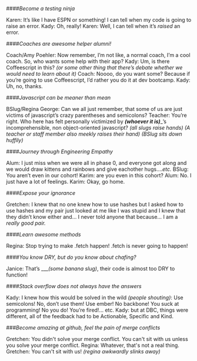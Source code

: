 <!-- Potential script for a Banana Slugs intro video mean girls parody  -->

####*Become a testing ninja*

Karen:  It’s like I have ESPN or something!  I can tell when my code is going to raise an error.
Kady: Oh, really!
Karen:  Well, I can tell when it’s *raised* an error.


####*Coaches are awesome helper alumni!*

Coach/Amy Poehler: Now remember, I’m not like, a normal coach, I’m a cool coach.  So, who wants some help with their app?
Kady:  Um, is there Coffeescript in this? *(or some other thing that there’s debate whether we would need to learn about it)*
Coach: Noooo, do you want some?  Because if you’re going to use Coffeescript, I’d rather you do it at dev bootcamp.
Kady: Uh, no, thanks.


####*Javascript can be meaner than mean*

BSlug/Regina George: Can we all just remember, that some of us are just victims of javascript’s crazy parentheses and semicolons?
Teacher: You’re right.  Who here has felt personally victimized by __*(whoever it is)*___’s incomprehensible, non object-oriented javascript?
*(all slugs raise hands)*
*(A teacher or staff member also meekly raises their hand)*
*(BSlug sits down huffily)*


####*Journey through Engineering Empathy*

Alum: I just miss when we were all in phase 0, and everyone got along and we would draw kittens and rainbows and give eachother hugs….*etc.*
BSlug: You aren’t even in our cohort!
Karim: are you even in this cohort?
Alum: No. I just have a lot of feelings.
Karim: Okay, go home.


####*Expose your ignorance*

Gretchen: I knew that no one knew how to use hashes but I asked how to use hashes and my pair just looked at me like I was stupid and I knew that they didn’t know either and… I never told anyone that because… I am a *really good pair.*

####*Learn awesome methods*

Regina: Stop trying to make .fetch happen!  .fetch is never going to happen!

####*You know DRY, but do you know about chafing?*

Janice:  That’s ____*(some banana slug)*_, their code is almost too DRY to function!

####*Stack overflow does not always have the answers*

Kady:  I knew how this would be solved in the wild
*(people shouting)*:  Use semicolons!  No, don’t use them!  Use ember!  No backbone!  You suck at programming!  No you do!  You’re fired!… etc.
Kady: but at DBC, things were different, all of the feedback had to be Actionable, Specific and Kind.

###*Become amazing at github, feel the pain of merge conflicts*

Gretchen: You didn't solve your merge conflict.  You can't sit with us unless you solve your merge conflict.
Regina: Whatever, that's not a real thing.
Gretchen:  You can't sit with us!
*(regina awkwardly slinks away)*